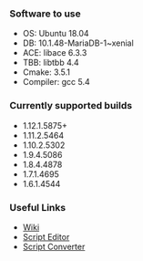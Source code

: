 ### Software to use
- OS: Ubuntu 18.04
- DB: 10.1.48-MariaDB-1~xenial
- ACE: libace 6.3.3
- TBB: libtbb 4.4
- Cmake: 3.5.1
- Compiler: gcc 5.4

### Currently supported builds
- 1.12.1.5875+
- 1.11.2.5464
- 1.10.2.5302
- 1.9.4.5086
- 1.8.4.4878
- 1.7.1.4695
- 1.6.1.4544

### Useful Links
- [Wiki](https://github.com/vmangos/wiki)
- [Script Editor](https://github.com/brotalnia/scripteditor)
- [Script Converter](https://github.com/vmangos/ScriptConverter)

